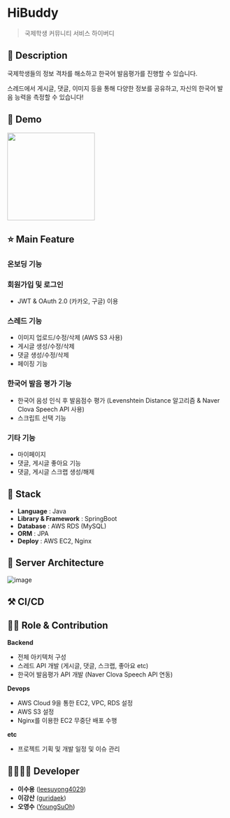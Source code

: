 # HiBuddy

> 국제학생 커뮤니티 서비스 하이버디 

## 📖 Description
국제학생들의 정보 격차를 해소하고 한국어 발음평가를 진행할 수 있습니다. 

스레드에서 게시글, 댓글, 이미지 등을 통해 다양한 정보를 공유하고, 자신의 한국어 발음 능력을 측정할 수 있습니다! 

## :baby_chick: Demo
<p float = "left">
  <img src = "https://github.com/user-attachments/assets/8c2f9ddb-3382-4f04-8f6e-065c687e9472" width = 200 />

## ⭐ Main Feature
### 온보딩 기능

### 회원가입 및 로그인 
- JWT & OAuth 2.0 (카카오, 구글) 이용

### 스레드 기능
- 이미지 업로드/수정/삭제 (AWS S3 사용)
- 게시글 생성/수정/삭제
- 댓글 생성/수정/삭제
- 페이징 기능

### 한국어 발음 평가 기능 
- 한국어 음성 인식 후 발음점수 평가 (Levenshtein Distance 알고리즘 & Naver Clova Speech API 사용)
- 스크립트 선택 기능 

### 기타 기능
- 마이페이지
- 댓글, 게시글 좋아요 기능
- 댓글, 게시글 스크랩 생성/해제 

## 🔧 Stack
- **Language** : Java
- **Library & Framework** : SpringBoot
- **Database** : AWS RDS (MySQL)
- **ORM** : JPA
- **Deploy** : AWS EC2, Nginx 


## 🔨 Server Architecture
![image](https://github.com/user-attachments/assets/8a47d2e9-9645-476f-a3a1-16d723d029ec)

## ⚒ CI/CD

## 👨‍💻 Role & Contribution

**Backend**
- 전체 아키텍처 구성
- 스레드 API 개발 (게시글, 댓글, 스크랩, 좋아요 etc)
- 한국어 발음평가 API 개발 (Naver Clova Speech API 연동)

**Devops**
- AWS Cloud 9을 통한 EC2, VPC, RDS 설정
- AWS S3 설정
- Nginx를 이용한 EC2 무중단 배포 수행

**etc**
- 프로젝트 기획 및 개발 일정 및 이슈 관리 

## 👨‍👩‍👧‍👦 Developer
* **이수용** ([leesuyong4029](https://github.com/leesuyong4029))
* **이강산** ([guridaek](https://github.com/guridaek))
* **오영수** ([YoungSuOh](https://github.com/YoungSuOh))
